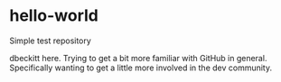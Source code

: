 # hello-world
Simple test repository

dbeckitt here. Trying to get a bit more familiar with GitHub in general. Specifically wanting to get a little more involved in the dev community.
